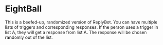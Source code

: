 EightBall
==========

This is a beefed-up, randomized version of ReplyBot. You can have multiple lists of triggers and corresponding responses. If the person uses a trigger in list A, they will get a response from list A. The response will be chosen randomly out of the list.